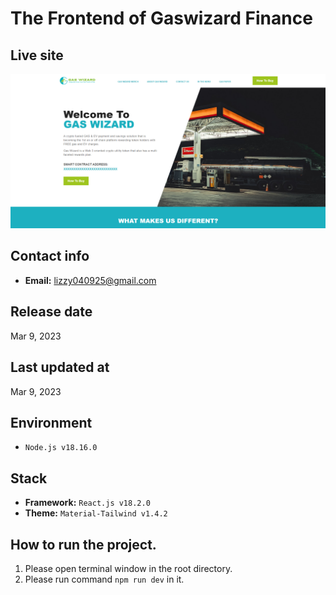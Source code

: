 # The Frontend of Gaswizard Finance

## Live site

[![Live site](readme_images/guide-site.png)](https://beta.gaswizard.finance)

## Contact info

- **Email:** lizzy040925@gmail.com

## Release date

Mar 9, 2023

## Last updated at

Mar 9, 2023

## Environment

- `Node.js v18.16.0`

## Stack

- **Framework:** `React.js v18.2.0`
- **Theme:** `Material-Tailwind v1.4.2`

## How to run the project.

1. Please open terminal window in the root directory.
2. Please run command `npm run dev` in it.
